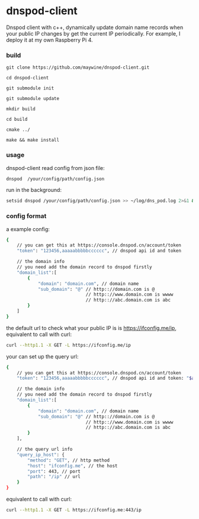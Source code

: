 # dnspod-client
Dnspod client with c++, dynamically update domain name records when your public IP changes by get the current IP periodically. For example, I deploy it at my own Raspberry Pi 4.

### build

```
git clone https://github.com/maywine/dnspod-client.git

cd dnspod-client

git submodule init

git submodule update

mkdir build

cd build

cmake ../

make && make install
```

### usage

dnspod-client read config from json file:

```bash
dnspod  /your/config/path/config.json
```

run in the background:

```bash
setsid dnspod /your/config/path/config.json >> ~/log/dns_pod.log 2>&1 &
```

### config format

a example config:

```bash
{
    // you can get this at https://console.dnspod.cn/account/token
    "token": "123456,aaaaabbbbbcccccc", // dnspod api id and token

    // the domain info
    // you need add the domain record to dnspod firstly
    "domain_list":[
        {
            "domain": "domain.com", // domain name
            "sub_domain": "@" // http:://domain.com is @
                              // http:://www.domain.com is wwww
                              // http:://abc.domain.com is abc
        }
    ]
}
```
the  default url to check what your public IP is is https://ifconfig.me/ip, equivalent to call with curl:

```bash
curl --http1.1 -X GET -L https://ifconfig.me/ip
```

your can set up the query url:

```bash
{
    // you can get this at https://console.dnspod.cn/account/token
    "token": "123456,aaaaabbbbbcccccc", // dnspod api id and token: "$api_id,$api_token"

    // the domain info
    // you need add the domain record to dnspod firstly
    "domain_list":[
        {
            "domain": "domain.com", // domain name
            "sub_domain": "@" // http:://domain.com is @
                              // http:://www.domain.com is wwww
                              // http:://abc.domain.com is abc
        }
    ],

    // the query url info
    "query_ip_host": {
        "method": "GET", // http method
        "host": "ifconfig.me", // the host
        "port": 443, // port
        "path": "/ip" // url
    }
}
```

equivalent to call with curl:

```bash
curl --http1.1 -X GET -L https://ifconfig.me:443/ip
```
